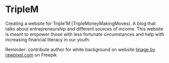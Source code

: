 # TripleM
Creating a website for Triple'M (TripleMoneyMakingMoves). A blog that talks about entrepreneurship and different sources of income. This website is meant to empower those with less fortunate circumstances and help with increasing financial literacy in our youth. 

Reminder: contribute author for white background on website 
<a href="https://www.freepik.com/free-vector/futuristic-networking-technology-background-vector-white-tone_16252246.htm#query=white%20futuristic%20background&position=21&from_view=search&track=sph">Image by rawpixel.com</a> on Freepik